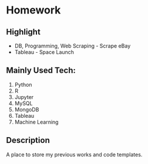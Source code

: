 # Homework
## Highlight
- DB, Programming, Web Scraping - Scrape eBay
- Tableau - Space Launch
## Mainly Used Tech:
1. Python
2. R
3. Jupyter
4. MySQL
5. MongoDB
6. Tableau
7. Machine Learning

## Description
A place to store my previous works and code templates.
